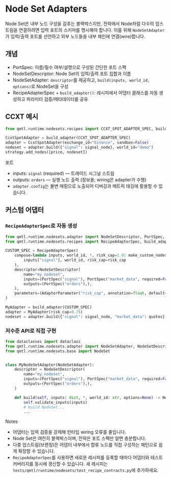 # Node Set Adapters

Node Set은 내부 노드 구성을 감추는 블랙박스지만, 전략에서 Node처럼 다수의 업스트림을 연결하려면 입력 포트의 스키마를 명시해야 합니다. 이를 위해 `NodeSetAdapter`가 입력/출력 포트를 선언하고 외부 노드들을 내부 체인에 연결(wire)합니다.

## 개념

- PortSpec: 이름/필수 여부/설명으로 구성된 간단한 포트 스펙
- NodeSetDescriptor: Node Set의 입력/출력 포트 집합과 이름
- NodeSetAdapter: `descriptor`를 제공하고, `build(inputs, world_id, options)`로 NodeSet을 구성
- RecipeAdapterSpec + `build_adapter()`: 레시피에서 어댑터 클래스를 자동 생성하고 파라미터 검증/메타데이터를 공유

## CCXT 예시

```python
from qmtl.runtime.nodesets.recipes import CCXT_SPOT_ADAPTER_SPEC, build_adapter

CcxtSpotAdapter = build_adapter(CCXT_SPOT_ADAPTER_SPEC)
adapter = CcxtSpotAdapter(exchange_id="binance", sandbox=False)
nodeset = adapter.build({"signal": signal_node}, world_id="demo")
strategy.add_nodes([price, nodeset])
```

포트
- inputs: `signal` (required) — 트레이드 시그널 스트림
- outputs: `orders` — 실행 노드 출력 (정보용; wiring은 adapter가 수행)
- `adapter.config`는 불변 매핑으로 노출되어 디버깅과 메트릭 태깅에 활용할 수 있습니다.

## 커스텀 어댑터

### `RecipeAdapterSpec`로 자동 생성

```python
from qmtl.runtime.nodesets.adapter import NodeSetDescriptor, PortSpec, AdapterParameter
from qmtl.runtime.nodesets.recipes import RecipeAdapterSpec, build_adapter

CUSTOM_SPEC = RecipeAdapterSpec(
    compose=lambda inputs, world_id, *, risk_cap=1.0: make_custom_nodeset(
        inputs["signal"], world_id, risk_cap=risk_cap
    ),
    descriptor=NodeSetDescriptor(
        name="my_nodeset",
        inputs=(PortSpec("signal"), PortSpec("market_data", required=False)),
        outputs=(PortSpec("orders"),),
    ),
    parameters=(AdapterParameter("risk_cap", annotation=float, default=1.0, required=False),),
)

MyAdapter = build_adapter(CUSTOM_SPEC)
adapter = MyAdapter(risk_cap=0.75)
nodeset = adapter.build({"signal": signal_node, "market_data": quotes}, world_id="demo")
```

### 저수준 API로 직접 구현

```python
from dataclasses import dataclass
from qmtl.runtime.nodesets.adapter import NodeSetAdapter, NodeSetDescriptor, PortSpec
from qmtl.runtime.nodesets.base import NodeSet


class MyNodeSetAdapter(NodeSetAdapter):
    descriptor = NodeSetDescriptor(
        name="my_nodeset",
        inputs=(PortSpec("signal"), PortSpec("market_data", required=False)),
        outputs=(PortSpec("orders"),),
    )

    def build(self, inputs: dict, *, world_id: str, options=None) -> NodeSet:
        self.validate_inputs(inputs)
        # build NodeSet...
        ...
```

Notes
- 어댑터는 입력 검증을 강제해 런타임 wiring 오류를 줄입니다.
- Node Set은 여전히 블랙박스이며, 전략은 포트 스펙만 알면 충분합니다.
 - 다중 업스트림(브랜칭)은 어댑터 내부에서 합류 노드를 직접 구성하는 패턴으로 쉽게 확장할 수 있습니다.
- `RecipeAdapterSpec`를 사용하면 새로운 레시피를 등록할 때마다 어댑터와 테스트 커버리지를 동시에 갱신할 수 있습니다. 새 레시피는 `tests/qmtl/runtime/nodesets/test_recipe_contracts.py`에 추가하세요.

